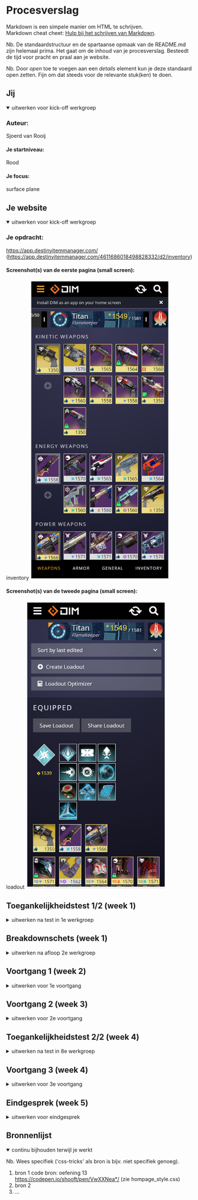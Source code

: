 # Procesverslag
Markdown is een simpele manier om HTML te schrijven.  
Markdown cheat cheet: [Hulp bij het schrijven van Markdown](https://github.com/adam-p/markdown-here/wiki/Markdown-Cheatsheet).

Nb. De standaardstructuur en de spartaanse opmaak van de README.md zijn helemaal prima. Het gaat om de inhoud van je procesverslag. Besteedt de tijd voor pracht en praal aan je website.

Nb. Door *open* toe te voegen aan een *details* element kun je deze standaard open zetten. Fijn om dat steeds voor de relevante stuk(ken) te doen.





## Jij

<details open>
  <summary>uitwerken voor kick-off werkgroep</summary>

  ### Auteur:
  Sjoerd van Rooij

  #### Je startniveau:
  Rood
  #### Je focus:
  surface plane
 
</details>





## Je website

<details open>
  <summary>uitwerken voor kick-off werkgroep</summary>

  ### Je opdracht:
  https://app.destinyitemmanager.com/
  (https://app.destinyitemmanager.com/4611686018498828332/d2/inventory)

  #### Screenshot(s) van de eerste pagina (small screen): 
  inventory
  <img src="readme-images/homeDIM.PNG" width="375px" alt="omschrijving van de pagina">

  #### Screenshot(s) van de tweede pagina (small screen):
  loadout 
  <img src="readme-images/loadoutDIM.PNG" width="375px" alt="omschrijving van de pagina">
 
</details>



## Toegankelijkheidstest 1/2 (week 1)

<details>
  <summary>uitwerken na test in 1e werkgroep</summary>

  ### Bevindingen
  Lijst met je bevindingen die in de test naar voren kwamen:
  
  Niet of slecht bedienbaar met toetsebord.
  Werkt slecht met screenreader.

  De webpagina werkt redelijk als je kleuren blind bent alleen de blauwe en paarse angrams zien er het zelfde uit.
  
  Het contrast op de pagina is groot texst is vaak wel klijn.

  #### Screenreader
  Hier korte omschrijving (met indien nodig afbeeldingen)
  De screenreader kan het meerdendeel van de pagina niet lezen, de pagina bestaat uit div elementen die geen waarden hebben voor de screen reader en die niet met tab kunnen worden geselecteerd.

  Hier een omschrijving van hoe het opgelost kan worden (met indien nodig afbeeldingen)

  Sematiese html schrijven afbeeldingen met beschrijvingen gebruiken in de plaats van div elementen sectoins en articels kunnen hier ook bij helpen. 

  #### Muis en Toetsenbord 
  Hier korte omschrijving (met indien nodig afbeeldingen)
  Werkt niet goed somige elementen laten wel zien dat ze geselecteerd zijn maar het meerden deel niet.

  Hier een omschrijving van hoe het opgelost kan worden (met indien nodig afbeeldingen)
  states toevoegen zo dat de usser kan zien wat hij/zij geselcteerd heeft

  #### Motoriek (shocks, elastiekjes)
  Hier korte omschrijving (met indien nodig afbeeldingen)
  Deze werkte helemaal niet met een standaart laptop toetsebord.

  Hier een omschrijving van hoe het opgelost kan worden (met indien nodig afbeeldingen)
  Een meganies toetsebord gebruiken met een stijve veer zou hier helpen.

  #### Visueel (brillen, contrast, kleurenblind, dark/light). 
  Hier korte omschrijving (met indien nodig afbeeldingen)
  Hier haden we wijnig tot geen problemen er zijn een aantal elementen de engrams die een verandering in kleur nodig hebben maar voor de rest niet zo veel wel wordt de texst heel klijn.
  Hier een omschrijving van hoe het opgelost kan worden (met indien nodig afbeeldingen)
  texst vergroten naar min 0.8em en standaart 1em engrams kleur aan passen.
</details>



## Breakdownschets (week 1)

<details>
  <summary>uitwerken na afloop 2e werkgroep</summary>

  ### de hele pagina: 
  <img src="readme-images/groot_scherm.png" width="375px" alt="breakdown van de hele pagina">

  ### de hele pagina mobiel: 
  <img src="readme-images/mobile_scherm.png" width="375px" alt="breakdown van een dynamisch deel">

  ### navigatie groot scherm: 
  <img src="readme-images/navigatie_groot.png" width="375px" alt="breakdown van nog een dynamisch deel">

  ### navigatie mobiel:
  <img src="readme-images/navigatie_mobiel.png" width="375px" alt="breakdown van nog een dynamisch deel">

</details>





## Voortgang 1 (week 2)

<details>
  <summary>uitwerken voor 1e voortgang</summary>

  ### Stand van zaken
  vragen stelen ging moeizaam ik moet me zelf aanwennen om eerder en vaaker iets te vragen.


  ### Agenda voor meeting
  samen met je groepje opstellen

  | student 1      | student 2          | student 3    | student 4        |
  | ---kopt mijn html| ---wat moet ik veranderen       | ---          | ---              |
  | dit bespreken  | en dit             | en ik dit    | en dan ik dat    |
  | en dat ook nog | dit als er tijd is | nog een punt | dit wil ik zeker |
  | ...            | ...                | ...          | ...              |


  ### Verslag van meeting
  hier na afloop snel de uitkomsten van de meeting vastleggen

  - punt 1 Probeer grid meer te gebruiken.
  - punt 2 schrijf meteen nete code.

</details>





## Voortgang 2 (week 3)

<details>
  <summary>uitwerken voor 2e voortgang</summary>

  ### Stand van zaken
  hier dit ging goed & dit was lastig (neem ook screenshots op van delen van je website en code)
  
  Ben deze week ziek geweest en weet niet zeker of dat ik nog op schema lig.
  Heb veel met grid gewerkt en heb nu het gevoel dat ik het aardig in de vingers heb.


  ### Agenda voor meeting
  samen met je groepje opstellen

     
  |Animatie|Positoinering|Media queries |alt labels|
  
  


  ### Verslag van meeting
  hier na afloop snel de uitkomsten van de meeting vastleggen

  - veranderen structuur naar colommen alles buiten de header moet in 4 colommen worden gezet als de pagina klijner wordt gaat hij over naar een carosel(media querie).
  nav moet geen nav zijn maar een ul.
  section in de header mag een nav zijn.
- ...

</details>





## Toegankelijkheidstest 2/2 (week 4)

<details>
  <summary>uitwerken na test in 8e werkgroep</summary>

  ### Bevindingen
  Lijst met je bevindingen die in de test naar voren kwamen (geef ook aan wat er verbeterd is):
  mijn menu moet in de html meteen na de knop waar mee je hem opent anders is het heel raar als je er door heen tabt

  #### Screenreader
  Toevoegen van headings aan alle secties anders is het onmogelijk om met een screen reader op een logiese manier te navigeren.
  
  Hier een omschrijving van hoe het opgelost kan worden (met indien nodig afbeeldingen)


  #### Muis en Toetsenbord 
als je het menu opent via het toetsebord en je wil naar de menu items tabben ga je eerst alle andere buttons en links af voor dat je bij de menu items komt.

oplosing:
mijn menu moet in de html meteen na de knop waar mee je hem opent anders is het heel raar als je er door heen tabt


  #### Motoriek (shocks, elastiekjes)
  We haden geen probleem met het navigeren van de web pagina met elastiekjes. 
  Ik heb er voor gekozen om de afbeeldingen waar je op moet kunnen druken/kliken groter te maken
  spcaifiek op mobiel formaat dit geeft de gebruiker meer ruimten om mis te kliken en tog te krijgen.

  Met shocks word het heel lastig zeker op de toetseborden van onze laptops. 
  Een ding dat zou kunnen helpen is een mechanies toetsebord met aanslag op de trugkomst indepaats van aan komst,
  dit in kombinatie met een stijve toets weerstand zou het makelijker maken om de pagina te bedienen.

  Ik weet zelf niet goed hoe behalven door items grooter te maken het makelijker kan maken
  voor iemand die hier last van heeft. Ik zal zeker zelf nog litratuur hier over opzoeken en hier een vraag overstelen tijdens het volgende voortgangs gesprek.
  
  #### Visueel (brillen, contrast, kleurenblind, dark/light). 
  over het algemeen ging dit goed:
  maar bij slecht ziend heid zijn somige teksten klijn of moelijk leesbaar.

  kleurenblindheid:
  dit ging goed het enige punt dat ik zou verbeteren is:
<img src="readme-images/goud.png" width="2em" alt="goud_item">
de border valt hier weg ik zou hier een donkere border gebruiken zo dat het duidelijk is dat hij geselecteerd is.
de oplosing zou een clas='goud' voor gebruiken de goude afbeeldingen komen over meerdere pagina's voor op random pleken
</details>





## Voortgang 3 (week 4)

<details>
  <summary>uitwerken voor 3e voortgang</summary>

  ### Stand van zaken
  Het is gelukt om de web pagina resonsive te maken, mobiel heeft nu een carosel
<img src="readme-images/mobiel_sijl.png" width="375px" alt="mobiel_sijling">
ik moet mijn tweede pagina nog afmaken de html is grotendeels klaar(er ontbreken een nog een paar afbeeldingen).
daar naast wil ik nog een dark mode toevoegen. Ikk heb verder gewerkt aan de html en css van de tweede pagina nu moet ik nog:
-controleren of dat ik alle secties een heading heb gegeven.
-een dark mode maken
-de re-load animatie maken
-css en html valideren
-Opmerkingen van Sane verwerken
-brone lijst aanvullen
-eindgesprek voorbereiden
-document op github zetten

  ### Agenda voor meeting
  samen met je groepje opstellen

  | student 1      | student 2          | student 3    | student 4        |
  | ---            | ---                | ---          | ---              |
  | dit bespreken: mag ik tab index gebruiken om een afbeelding interactief te maken? | en dit             | en ik dit    | en dan ik dat    |
  | en dat ook nog: ik heb een laad link waar ik de styling van rond wil laten draaien op het moment dat je er op klikt ik heb de code penetjes van week 3 bekeeken maar kom er zelf niet uit | dit als er tijd is: is mijn html nog steeds vies? ik wil graag schone html leren schrijven :) | nog een punt | dit wil ik zeker |
  | ...            | ...                | ...          | ...              |


  ### Verslag van meeting
  hier na afloop snel de uitkomsten van de meeting vastleggen

  - punt 1
  - punt 2
  - nog een punt
  - ...

</details>





## Eindgesprek (week 5)

<details>
  <summary>uitwerken voor eindgesprek</summary>

  ### Je uitkomst - karakteristiek screenshots:
  <img src="readme-images/dummy-plaatje.jpg" width="375px" alt="uitomst opdracht 1">


  ### Dit ging goed/Heb ik geleerd: 
  Korte omschrijving met plaatjes

  <img src="readme-images/dummy-plaatje.jpg" width="375px" alt="top">


  ### Dit was lastig/Is niet gelukt:
  Korte omschrijving met plaatjes

  <img src="readme-images/dummy-plaatje.jpg" width="375px" alt="bummer">
</details>





## Bronnenlijst

<details open>
  <summary>continu bijhouden terwijl je werkt</summary>

  Nb. Wees specifiek ('css-tricks' als bron is bijv. niet specifiek genoeg).

  1. bron 1 code bron: oefening 13 https://codepen.io/shooft/pen/VwXXNea*/ (zie hompage_style.css)
  2. bron 2
  3. ...

</details>